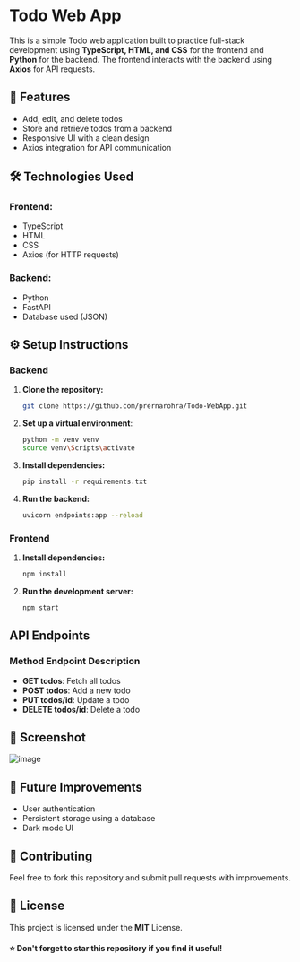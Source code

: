 # Todo Web App 
This is a simple Todo web application built to practice full-stack development using **TypeScript, HTML, and CSS** for the frontend and **Python** for the backend. The frontend interacts with the backend using **Axios** for API requests.

## 🚀 Features
- Add, edit, and delete todos  
- Store and retrieve todos from a backend  
- Responsive UI with a clean design  
- Axios integration for API communication 

## 🛠 Technologies Used

### Frontend:
- TypeScript  
- HTML  
- CSS  
- Axios (for HTTP requests)  

### Backend:
- Python  
- FastAPI
- Database used (JSON)  

## ⚙️ Setup Instructions

### Backend

1. **Clone the repository:**
   ```sh
   git clone https://github.com/prernarohra/Todo-WebApp.git
   ```
2. **Set up a virtual environment**:
   ```sh
   python -m venv venv
   source venv\Scripts\activate
   ```
3. **Install dependencies:**
   ```sh
   pip install -r requirements.txt
   ```
4. **Run the backend:**
   ```sh
   uvicorn endpoints:app --reload
   ```
### Frontend

1. **Install dependencies:**
   ```sh
   npm install
   ```
2. **Run the development server:**
   ```sh
   npm start
   ```
## API Endpoints

### Method Endpoint Description
- **GET todos**: Fetch all todos
- **POST todos**: Add a new todo
- **PUT todos/id**: Update a todo
- **DELETE todos/id**: Delete a todo

## 📸 Screenshot
![image](https://github.com/user-attachments/assets/f915aba6-3522-475f-88ba-1ba9a48d9ddc)

## 🚀 Future Improvements

- User authentication
- Persistent storage using a database
- Dark mode UI

## 🤝 Contributing

Feel free to fork this repository and submit pull requests with improvements.

## 📜 License

This project is licensed under the **MIT** License.

#### ⭐ Don't forget to star this repository if you find it useful! 
